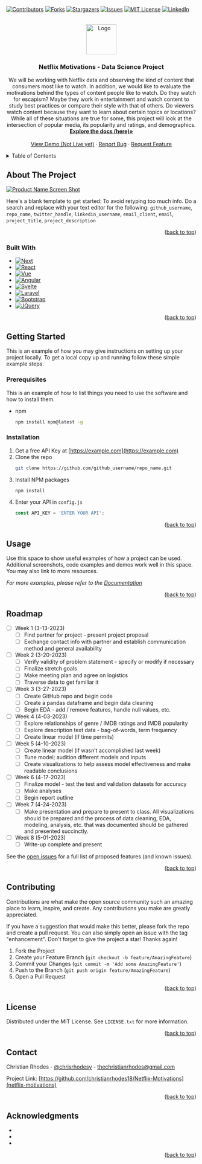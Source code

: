<a name="readme-top"></a>

<!-- PROJECT SHIELDS -->
<!--
*** I'm using markdown "reference style" links for readability.
*** Reference links are enclosed in brackets [ ] instead of parentheses ( ).
*** See the bottom of this document for the declaration of the reference variables
*** for contributors-url, forks-url, etc. This is an optional, concise syntax you may use.
*** https://www.markdownguide.org/basic-syntax/#reference-style-links
-->
[![Contributors][contributors-shield]][contributors-url]
[![Forks][forks-shield]][forks-url]
[![Stargazers][stars-shield]][stars-url]
[![Issues][issues-shield]][issues-url]
[![MIT License][license-shield]][license-url]
[![LinkedIn][linkedin-shield]][linkedin-url]



<!-- PROJECT LOGO -->
<br />
<div align="center">
  <a href="https://github.com/christianrhodes18/movie-tv-tracker">
    <img src="README_images/logo.png" alt="Logo" width="80" height="80">
  </a>

<h3 align="center">Netflix Motivations - Data Science Project</h3>

  <p align="center">
We will be working with Netflix data and observing the kind of content that consumers most like to watch. In addition, we would like to evaluate the motivations behind the types of content people like to watch. Do they watch for escapism? Maybe they work in entertainment and watch content to study best practices or compare their style with that of others. Do viewers watch content because they want to learn about certain topics or locations? While all of these situations are true for some, this project will look at the intersection of popular media, its popularity and ratings, and demographics.

<br />
<a href="https://github.com/christianrhodes18/Netflix-Motivations"><strong>Explore the docs (here)»</strong></a>
<br />
<br />
    <a href="">View Demo (Not Live yet)</a>
    ·
    <a href="https://github.com/christianrhodes18/Netflix-Motivations/issues">Report Bug</a>
    ·
    <a href="https://github.com/christianrhodes18/Netflix-Motivations/issues">Request Feature</a>
  </p>
</div>



<!-- TABLE OF CONTENTS -->
<details>
  <summary>Table of Contents</summary>
  <ol>
    <li>
      <a href="#about-the-project">About The Project</a>
      <ul>
        <li><a href="#built-with">Built With</a></li>
      </ul>
    </li>
    <li>
      <a href="#getting-started">Getting Started</a>
      <ul>
        <li><a href="#prerequisites">Prerequisites</a></li>
        <li><a href="#installation">Installation</a></li>
      </ul>
    </li>
    <li><a href="#usage">Usage</a></li>
    <li><a href="#roadmap">Roadmap</a></li>
    <li><a href="#contributing">Contributing</a></li>
    <li><a href="#license">License</a></li>
    <li><a href="#contact">Contact</a></li>
    <li><a href="#acknowledgments">Acknowledgments</a></li>
  </ol>
</details>



<!-- ABOUT THE PROJECT -->
## About The Project

[![Product Name Screen Shot][product-screenshot]](https://github.com/christianrhodes18/movie-tv-tracker/README_images/screenshot.png)

Here's a blank template to get started: To avoid retyping too much info. Do a search and replace with your text editor for the following: `github_username`, `repo_name`, `twitter_handle`, `linkedin_username`, `email_client`, `email`, `project_title`, `project_description`

<p align="right">(<a href="#readme-top">back to top</a>)</p>



### Built With

* [![Next][Next.js]][Next-url]
* [![React][React.js]][React-url]
* [![Vue][Vue.js]][Vue-url]
* [![Angular][Angular.io]][Angular-url]
* [![Svelte][Svelte.dev]][Svelte-url]
* [![Laravel][Laravel.com]][Laravel-url]
* [![Bootstrap][Bootstrap.com]][Bootstrap-url]
* [![JQuery][JQuery.com]][JQuery-url]

<p align="right">(<a href="#readme-top">back to top</a>)</p>



<!-- GETTING STARTED -->
## Getting Started

This is an example of how you may give instructions on setting up your project locally.
To get a local copy up and running follow these simple example steps.

### Prerequisites

This is an example of how to list things you need to use the software and how to install them.
* npm
  ```sh
  npm install npm@latest -g
  ```

### Installation

1. Get a free API Key at [https://example.com](https://example.com)
2. Clone the repo
   ```sh
   git clone https://github.com/github_username/repo_name.git
   ```
3. Install NPM packages
   ```sh
   npm install
   ```
4. Enter your API in `config.js`
   ```js
   const API_KEY = 'ENTER YOUR API';
   ```

<p align="right">(<a href="#readme-top">back to top</a>)</p>



<!-- USAGE EXAMPLES -->
## Usage

Use this space to show useful examples of how a project can be used. Additional screenshots, code examples and demos work well in this space. You may also link to more resources.

_For more examples, please refer to the [Documentation](https://example.com)_

<p align="right">(<a href="#readme-top">back to top</a>)</p>



<!-- ROADMAP -->
## Roadmap

- [ ] Week 1 (3-13-2023)
    - [ ] Find partner for project - present project proposal
    - [ ] Exchange contact info with partner and establish communication method and general availability
- [ ] Week 2 (3-20-2023)
    - [ ] Verify validity of problem statement - specify or modify if necessary
    - [ ] Finalize stretch goals
    - [ ] Make meeting plan and agree on logistics
    - [ ] Traverse data to get familiar it
- [ ] Week 3 (3-27-2023)
    - [ ] Create GitHub repo and begin code
    - [ ] Create a pandas dataframe and begin data cleaning
    - [ ] Begin EDA - add / remove features, handle null values, etc.
- [ ] Week 4 (4-03-2023)
    - [ ] Explore relationships of genre / IMDB ratings and IMDB popularity
    - [ ] Explore description text data - bag-of-words, term frequency
    - [ ] Create linear model (if time permits)
- [ ] Week 5 (4-10-2023)
    - [ ] Create linear model (if wasn’t accomplished last week)
    - [ ] Tune model; audition different models and inputs
    - [ ] Create visualizations to help assess model effectiveness and make readable conclusions
- [ ] Week 6 (4-17-2023)
    - [ ] Finalize model - test the test and validation datasets for accuracy
    - [ ] Make analyses 
    - [ ] Begin report outline
- [ ] Week 7 (4-24-2023)
    - [ ] Make presentation and prepare to present to class. All visualizations should be prepared and the process of data cleaning, EDA, modeling, analysis, etc. that was documented should be gathered and presented succinctly. 
- [ ] Week 8 (5-01-2023)
    - [ ] Write-up complete and present

See the [open issues](https://github.com/christianrhodes18/movie-tv-tracker/issues) for a full list of proposed features (and known issues).

<p align="right">(<a href="#readme-top">back to top</a>)</p>



<!-- CONTRIBUTING -->
## Contributing

Contributions are what make the open source community such an amazing place to learn, inspire, and create. Any contributions you make are greatly appreciated.

If you have a suggestion that would make this better, please fork the repo and create a pull request. You can also simply open an issue with the tag "enhancement".
Don't forget to give the project a star! Thanks again!

1. Fork the Project
2. Create your Feature Branch (`git checkout -b feature/AmazingFeature`)
3. Commit your Changes (`git commit -m 'Add some AmazingFeature'`)
4. Push to the Branch (`git push origin feature/AmazingFeature`)
5. Open a Pull Request

<p align="right">(<a href="#readme-top">back to top</a>)</p>



<!-- LICENSE -->
## License

Distributed under the MIT License. See `LICENSE.txt` for more information.

<p align="right">(<a href="#readme-top">back to top</a>)</p>



<!-- CONTACT -->
## Contact

Christian Rhodes - [@chrisrhodesy](https://twitter.com/chrisrhodesy) - thechristianrhodes@gmail.com

Project Link: [https://github.com/christianrhodes18/Netflix-Motivations](netflix-motivations)

<p align="right">(<a href="#readme-top">back to top</a>)</p>



<!-- ACKNOWLEDGMENTS -->
## Acknowledgments

* []()
* []()
* []()

<p align="right">(<a href="#readme-top">back to top</a>)</p>



<!-- MARKDOWN LINKS & IMAGES -->
<!-- https://www.markdownguide.org/basic-syntax/#reference-style-links -->
[contributors-shield]: https://img.shields.io/github/contributors/github_username/repo_name.svg?style=for-the-badge
[contributors-url]: https://github.com/christianrhodes18/movie-tv-tracker/graphs/contributors
[forks-shield]: https://img.shields.io/github/forks/github_username/repo_name.svg?style=for-the-badge
[forks-url]: https://github.com/christianrhodes18/movie-tv-tracker/network/members
[stars-shield]: https://img.shields.io/github/stars/github_username/repo_name.svg?style=for-the-badge
[stars-url]: https://github.com/christianrhodes18/movie-tv-tracker/stargazers
[issues-shield]: https://img.shields.io/github/issues/github_username/repo_name.svg?style=for-the-badge
[issues-url]: https://github.com/christianrhodes18/movie-tv-tracker/issues
[license-shield]: https://img.shields.io/github/license/github_username/repo_name.svg?style=for-the-badge
[license-url]: https://github.com/christianrhodes18/movie-tv-tracker/blob/master/LICENSE.txt
[linkedin-shield]: https://img.shields.io/badge/-LinkedIn-black.svg?style=for-the-badge&logo=linkedin&colorB=555
[linkedin-url]: https://linkedin.com/in/christianrhodes18
[product-screenshot]: https://github.com/christianrhodes18/movie-tv-tracker/README_images/screenshot.png
[Next.js]: https://img.shields.io/badge/next.js-000000?style=for-the-badge&logo=nextdotjs&logoColor=white
[Next-url]: https://nextjs.org/
[React.js]: https://img.shields.io/badge/React-20232A?style=for-the-badge&logo=react&logoColor=61DAFB
[React-url]: https://reactjs.org/
[Vue.js]: https://img.shields.io/badge/Vue.js-35495E?style=for-the-badge&logo=vuedotjs&logoColor=4FC08D
[Vue-url]: https://vuejs.org/
[Angular.io]: https://img.shields.io/badge/Angular-DD0031?style=for-the-badge&logo=angular&logoColor=white
[Angular-url]: https://angular.io/
[Svelte.dev]: https://img.shields.io/badge/Svelte-4A4A55?style=for-the-badge&logo=svelte&logoColor=FF3E00
[Svelte-url]: https://svelte.dev/
[Laravel.com]: https://img.shields.io/badge/Laravel-FF2D20?style=for-the-badge&logo=laravel&logoColor=white
[Laravel-url]: https://laravel.com
[Bootstrap.com]: https://img.shields.io/badge/Bootstrap-563D7C?style=for-the-badge&logo=bootstrap&logoColor=white
[Bootstrap-url]: https://getbootstrap.com
[JQuery.com]: https://img.shields.io/badge/jQuery-0769AD?style=for-the-badge&logo=jquery&logoColor=white
[JQuery-url]: https://jquery.com 
